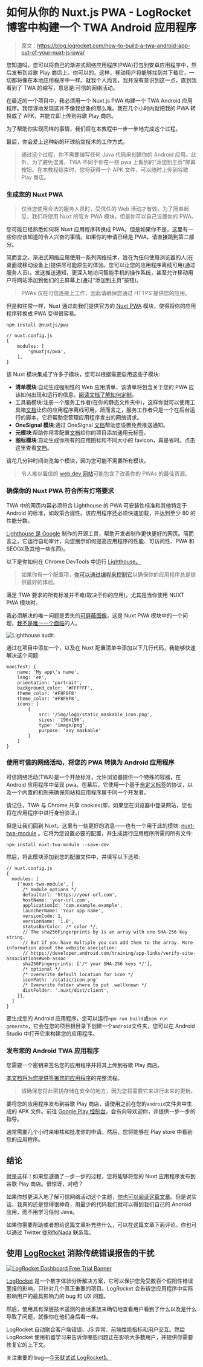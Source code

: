 # 如何从你的 Nuxt.js PWA - LogRocket 博客中构建一个 TWA Android 应用程序

> 原文：<https://blog.logrocket.com/how-to-build-a-twa-android-app-out-of-your-nuxt-js-pwa/>

您知道吗，您可以将自己的渐进式网络应用程序(PWA)打包到安卓应用程序中，然后发布到谷歌 Play 商店上。你可以的。这样，移动用户将能够找到并下载它，一切都将像在本地应用程序中一样。就我个人而言，我并没有意识到这一点，直到我看到了 TWA 的缩写，意思是:可信的网络活动。

在最近的一个项目中，我必须用一个 Nuxt.js PWA 构建一个 TWA Android 应用程序。我惊讶地发现这并不像我想象的那么难。我在几个小时内就把我的 PWA 转换成了 APK，并能立即上传到谷歌 Play 商店。

为了帮助你实现同样的事情，我们将在本教程中一步一步地完成这个过程。

最后，你会爱上这种新的环球航空技术的工作方式。

> 通过这个过程，你不需要编写任何 Java 代码来创建你的 Android 应用。此外，为了避免混淆，TWA 不同于你在一些 pwa 上看到的“添加到主页”屏幕按钮。在本教程结束时，您将获得一个 APK 文件，可以随时上传到谷歌 Play 商店。

### 生成您的 Nuxt PWA

> 仅当您使用合法的服务人员时，受信任的 Web 活动才有效。为了简单起见，我们将使用 Nuxt 的官方 PWA 模块，但是你可以自己设置你的 PWA。

您可能已经熟悉如何将 Nuxt 应用程序转换成 PWA。但是如果你不是，这里有一些你应该知道的令人兴奋的事情。如果你的申请已经是 PWA，请直接跳到第二部分。

简而言之，渐进式网络应用使用一系列网络技术，旨在为任何使用浏览器的人(在桌面或移动设备上)提供尽可能原生的体验。您可以让您的应用程序离线可用(通过服务人员)，发送推送通知，更深入地访问智能手机的操作系统，甚至允许移动用户将网站添加到他们的主屏幕上(通过“添加到主页”按钮)。

> PWAs 仅在可信连接上工作，因此请确保您通过 HTTPS 提供您的应用。

但是和往常一样，Nuxt 通过向我们提供官方的 [Nuxt PWA](https://pwa.nuxtjs.org/) 模块，使得将你的应用程序转换成 PWA 变得很容易。

```
npm install @nuxtjs/pwa
```

```
// nuxt.config.js
{
    modules: [
        '@nuxtjs/pwa',
    ],
}
```

该 Nuxt 模块集成了许多子模块，您可以根据需要启用这些子模块:

*   **清单模块**:自动生成强制性的 Web 应用清单，该清单将包含关于您的 PWA 应该如何出现和运行的信息。[阅读文档了解如何定制](https://pwa.nuxtjs.org/manifest)。
*   工具箱模块:注册一个服务工作者(在你的静态文件夹中)，这样你就可以使用工具箱[文档](https://pwa.nuxtjs.org/workbox)让你的应用程序离线可用。简而言之，服务工作者只是一个在后台运行的脚本，它将帮助您管理应用程序发出的网络请求。
*   **OneSignal 模块**:通过 OneSignal [文档](https://github.com/nuxt-community/onesignal-module)帮助您设置免费推送通知。
*   **元模块**:帮助你用零配置[文档](https://pwa.nuxtjs.org/meta)给你的项目添加通用元标签。
*   **图标模块**:自动生成你所有的应用图标和不同大小的 favicon，真是省时。点击这里查看[文档](https://pwa.nuxtjs.org/icon)。

请花几分钟时间浏览每个模块，因为您可能不需要所有模块。

> 令人难以置信的 [web.dev 网站](https://web.dev/)可能包含了改善你的 PWAs 的最佳资源。

### 确保你的 Nuxt PWA 符合所有灯塔要求

TWA 中的网页内容必须符合 Lighthouse 的 PWA 可安装性标准和其他特定于 Android 的标准，如政策合规性。该应用程序还必须快速加载，并达到至少 80 的性能分数。

[Lighthouse 是 Google](https://developers.google.com/web/tools/lighthouse) 制作的开源工具，帮助开发者制作更快更好的网页。简而言之，它运行自动审计，向您展示如何提高应用程序的性能、可访问性、PWA 和 SEO(以及其他一些东西)。

以下是你如何在 Chrome DevTools 中运行 [Lighthouse。](https://developers.google.com/web/tools/lighthouse#devtools)

> 如果你有一个配置项，[你可以通过编程来控制它](https://developers.google.com/web/tools/lighthouse#devtools)以确保你的应用程序总是提供最好的体验。

满足 TWA 要求的所有标准并不难(取决于你的应用)，尤其是当你使用 NUXT PWA 模块时。

我必须解决的唯一问题是丢失的[可屏蔽图像](https://web.dev/maskable-icon/)，这是 Nuxt PWA 模块中的一个问题，[我不是唯一一个面临](https://github.com/nuxt-community/pwa-module/issues/259)的人。

![Lighthouse audit.](img/17350e3d40d9711f8ceb2ad9abf2154a.png)

通过在项目中添加一个，以及在 Nuxt 配置清单中添加以下几行代码，我能够快速解决这个问题:

```
manifest: {
    name: 'My app\'s name',
    lang: 'en',
    orientation: 'portrait',
    background_color: '#FFFFFF',
    theme_color: '#F8F8F8'
    theme_color: '#F8F8F8',
    icons: [
        {
            src: '/img/logo/static_maskable_icon.png',
            sizes: '196x196',
            type: 'image/png',
            purpose: 'any maskable'
        }
    ]
}
```

### 使用可信的网络活动，将您的 PWA 转换为 Android 应用程序

可信网络活动(TWA)是一个开放标准，允许浏览器提供一个特殊的容器，在 Android 应用程序中呈现 pwa。在幕后，它使用一个基于[自定义标签](https://developer.chrome.com/multidevice/android/customtabs)的协议，以及一个内置的机制来确保网站和应用程序属于同一个开发者。

请记住，TWA 与 Chrome 共享 cookies(即，如果您在浏览器中登录网站，您也将在应用程序中进行身份验证。)

但是让我们回到 Nuxt。这里有一些更好的消息——也有一个用于此的模块: [nuxt-twa-module](https://github.com/voorhoede/nuxt-twa-module) 。它将为您设置必要的配置，并生成运行应用程序所需的所有文件:

```
npm install nuxt-twa-module --save-dev
```

然后，将此模块添加到您的配置文件中，并填写以下选项:

```
// nuxt.config.js
{
  modules: [
    ['nuxt-twa-module', {
      /* module options */
      defaultUrl: 'https://your-url.com',
      hostName: 'your-url.com',
      applicationId: 'com.example.example',
      launcherName: 'Your app name',
      versionCode: 1,
      versionName: '1.0',
      statusBarColor: /* color */,
      // The sha256Fingerprints by is an array with one SHA-256 key string.
      // But if you have multiple you can add them to the array. More information about the website asociation:
      // https://developer.android.com/training/app-links/verify-site-associations#web-assoc
      sha256Fingerprints: ['/* your SHA-256 keys */'],
      /* optional */
      /* overwrite default location for icon */
      iconPath: '/static/icon.png'
      /* Overwrite folder where to put .wellknown */
      distFolder: '.nuxt/dist/client',
    }],
  ]
}
```

要生成您的 Android 应用程序，您可以运行`npm run build`或`npm run generate`，它会在您的项目根目录下创建一个`android`文件夹，您可以在 Android Studio 中打开它来构建您的应用程序。

### 发布您的 Android TWA 应用程序

您需要一个密钥来签名您的应用程序并将其上传到谷歌 Play 商店。

[本文档将为您提供签署您的应用程序](https://developer.android.com/studio/publish/app-signing)的完整流程。

> 请确保您将此密钥存储在安全的地方，因为您将需要它来进行未来的更新。

要将您的应用程序发布到谷歌 Play 商店，请使用之前在您的`android`文件夹中生成的 APK 文件。前往 [Google Play 控制台](https://play.google.com/apps/publish/signup/)，会有向导欢迎你，并提供一步一步的指导。

通常需要几个小时来审核和批准你的申请。然后，您将能够在 Play store 中看到您的应用程序。

## 结论

就是这样！如果您遵循了一步一步的过程，您将能够将您的 Nuxt 应用程序发布到谷歌 Play 商店。很惊讶，对吧？

如果你想更深入地了解可信网络活动这个主题，[你也可以阅读这篇文章](https://developers.google.com/web/android/trusted-web-activity)。但是说实话，我真的还是觉得很神奇，用最少的代码我们就可以得到我们自己的 Android 应用，而不用学习任何 Java。

如果你需要帮助或者想给这篇文章补充些什么，可以在这篇文章下面评论。你也可以通过 Twitter [@RifkiNada](https://twitter.com/RifkiNada) 联系我。

## 使用 [LogRocket](https://lp.logrocket.com/blg/signup) 消除传统错误报告的干扰

[![LogRocket Dashboard Free Trial Banner](img/d6f5a5dd739296c1dd7aab3d5e77eeb9.png)](https://lp.logrocket.com/blg/signup)

[LogRocket](https://lp.logrocket.com/blg/signup) 是一个数字体验分析解决方案，它可以保护您免受数百个假阳性错误警报的影响，只针对几个真正重要的项目。LogRocket 会告诉您应用程序中实际影响用户的最具影响力的 bug 和 UX 问题。

然后，使用具有深层技术遥测的会话重放来确切地查看用户看到了什么以及是什么导致了问题，就像你在他们身后看一样。

LogRocket 自动聚合客户端错误、JS 异常、前端性能指标和用户交互。然后 LogRocket 使用机器学习来告诉你哪些问题正在影响大多数用户，并提供你需要修复它的上下文。

关注重要的 bug—[今天就试试 LogRocket】。](https://lp.logrocket.com/blg/signup-issue-free)
